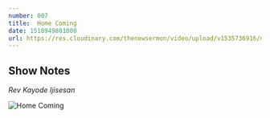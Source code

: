 ```yaml
---
number: 007
title:  Home Coming
date: 1518949801000
url: https://res.cloudinary.com/thenewsermon/video/upload/v1535736916/messages/180218.mp3
---
```


## Show Notes
_Rev Kayode Ijisesan_

![Home Coming](https://res.cloudinary.com/thenewsermon/image/upload/v1536165215/sermon%20display%20pictures/home_coming.jpg)
